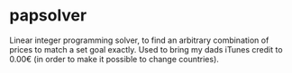 # papsolver
Linear integer programming solver, to find an arbitrary combination of prices to match a set goal exactly. Used to bring my dads iTunes credit to 0.00€ (in order to make it possible to change countries).
